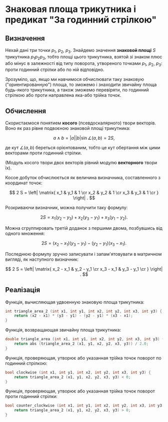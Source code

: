 # Знаковая площа трикутника і предикат "За годинний стрілкою"

## Визначення

Нехай дані три точки $p_1$, $p_2$, $p_3$. Знайдемо значення **знаковой площі** $S$ трикутника $p_1 p_2 p_3$, тобто площі цього трикутника, взятой зі знаком плюс або мінус в залежності від типу поворота, утвореного точками $p_1$, $p_2$, $p_3$: проти годинний стрілки або по ній відповідно.

Зрозуміло, що, якщо ми навчимося обчислювати таку знаковую ("ориентированную") площа, то зможемо і знаходити звичайну площа будь-якого трикутника, а також зможемо перевіряти, по годинний стрілкою або проти направлена яка-або трійка точок.

## Обчислення

Скористаємося понятием **косого** (псевдоскалярного) твори векторів. Воно як раз рівне подвоєною знаковой площі трикутника:

$$
a \land b = |a| |b| \sin \angle (a, b) = 2 S,
$$

де кут $\angle (a, b)$ береться орієнтованим, тобто це кут обертання між цими векторами проти годинний стрілки.

(Модуль косого твори двох векторів рівний модулю **векторного** твори їх).

Косое добуток обчислюється як величина визначника, составленного з координат точок:

$$
2 S = \left| \matrix{
x_1 & y_1 & 1 \cr
x_2 & y_2 & 1 \cr
x_3 & y_3 & 1 \cr
} \right| .
$$

Розкриваючи визначник, можна получити таку формулу:

$$
2 S = x_1 (y_2 - y_3) + x_2 (y_3 - y_1) + x_3 (y_1 - y_2).
$$

Можна сгруппировать третій доданок з першими двома, позбувшись від одного множення:

$$
2 S = (x_2 - x_1) (y_3 - y_1) - (y_2 - y_1) (x_3 - x_1).
$$

Последнюю формулу зручно записувати і запам'ятовувати в матричном вигляді, як наступного визначник:

$$
2 S = \left| \matrix{
x_2 - x_1 & y_2 - y_1 \cr
x_3 - x_1 & y_3 - y_1 \cr
} \right| .
$$

## Реалізація

Функція, вычисляющая удвоенную знаковую площа трикутника:

<!--- TODO: specify code snippet id -->
``` cpp
int triangle_area_2 (int x1, int y1, int x2, int y2, int x3, int y3) {
    return (x2 - x1) * (y3 - y1) - (y2 - y1) * (x3 - x1);
}
```

Функція, возвращающая звичайну площа трикутника:

<!--- TODO: specify code snippet id -->
``` cpp
double triangle_area (int x1, int y1, int x2, int y2, int x3, int y3) {
    return abs (triangle_area_2 (x1, y1, x2, y2, x3, y3)) / 2.0;
}
```

Функція, проверяющая, утворює або указанная трійка точок поворот по годинний стрілкою:

<!--- TODO: specify code snippet id -->
``` cpp
bool clockwise (int x1, int y1, int x2, int y2, int x3, int y3) {
    return triangle_area_2 (x1, y1, x2, y2, x3, y3) < 0;
}
```

Функція, проверяющая, утворює або указанная трійка точок поворот проти годинний стрілки:

<!--- TODO: specify code snippet id -->
``` cpp
bool counter_clockwise (int x1, int y1, int x2, int y2, int x3, int y3) {
    return triangle_area_2 (x1, y1, x2, y2, x3, y3) > 0;
}
```
